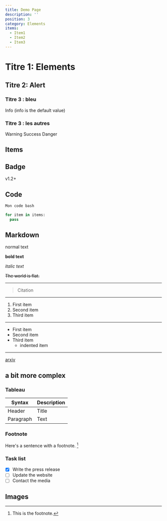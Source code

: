 ```yaml
---
title: Demo Page
description: ''
position: 3
category: Elements
items:
  - Item1
  - Item2
  - Item3
---
```

# Titre 1: Elements

## Titre 2: Alert

### Titre 3 : bleu
<alert type="info">Info</alert> (info is the default value)
### Titre 3 : les autres
<alert type="warning">Warning</alert>
<alert type="success">Success</alert>
<alert type="danger">Danger</alert>

## Items

<list :items="items" type="info"></list>
<list :items="items" type="success"></list>

## Badge
<badge>v1.2+</badge>


## Code

<code-group>
  <code-block label="Bash" active>

  ```bash
  Mon code bash
  ```

  </code-block>
  <code-block label="Python">

  ```python
  for item in items:
    pass
  
  ```

  </code-block>
</code-group>

## Markdown

normal text 

**bold text**

*italic text*

~~The world is flat.~~

---

> Citation 

---

1. First item
2. Second item
3. Third item

---


- First item
- Second item
- Third item
    - indented item

---

[arxiv](https://www.arxiv.org)

## a bit more complex

### Tableau


| Syntax | Description |
| ------ | ----------- |
| Header | Title |
| Paragraph | Text |

### Footnote 
Here's a sentence with a footnote. [^1]
[^1]: This is the footnote.

### Task list
- [x] Write the press release
- [ ] Update the website
- [ ] Contact the media

## Images

<article-image src="logoHouches.jpg" alt="logo les Houches" 
size="25" :center="false">
</article-image>
